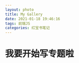 ```yaml
---
layout: photo
title: My Gallery
date: 2021-01-18 19:46:16
tags: 前端JS
categories: 红宝书笔记
---
```


# 我要开始写专题啦